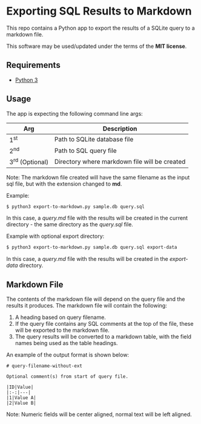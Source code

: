 # Exporting SQL Results to Markdown
This repo contains a Python app to export the results of a SQLite query to a markdown file.

This software may be used/updated under the terms of the **MIT license**.  

## Requirements
* [Python 3](https://www.python.org/downloads/)

## Usage
The app is expecting the following command line args:

|Arg|Description|
|---|---|
|1<sup>st</sup>|Path to SQLite database file|
|2<sup>nd</sup>|Path to SQL query file|
|3<sup>rd</sup> (Optional)|Directory where markdown file will be created|

Note: The markdown file created will have the same filename as the input sql file, but with the extension changed to **md**.

Example:
```sh
$ python3 export-to-markdown.py sample.db query.sql
```

In this case, a *query.md* file with the results will be created in the current directory - the same directory as the *query.sql* file.

Example with optional export directory:
```sh
$ python3 export-to-markdown.py sample.db query.sql export-data
```

In this case, a *query.md* file with the results will be created in the *export-data* directory.

## Markdown File
The contents of the markdown file will depend on the query file and the results it produces. The markdown file will contain the following:

1. A heading based on query filename.
2. If the query file contains any SQL comments at the top of the file, these will be exported to the markdown file.
3. The query results will be converted to a markdown table, with the field names being used as the table headings.

An example of the output format is shown below:

```
# query-filename-without-ext

Optional comment(s) from start of query file.

|ID|Value|
|:-:|---|
|1|Value A|
|2|Value B|

```

Note: Numeric fields will be center aligned, normal text will be left aligned.